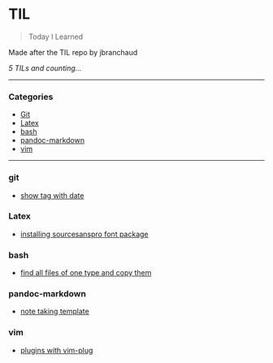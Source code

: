 # TIL

> Today I Learned

Made after the TIL repo by jbranchaud

_5 TILs and counting..._

---

### Categories

* [Git](#git)
* [Latex](#Latex)
* [bash](#bash)
* [pandoc-markdown](#pandoc-markdown)
* [vim](#vim)

---

### git

- [show tag with date](git/show_tag_with_date.md)

### Latex

- [installing sourcesanspro font package](latex/installing_sourcesanspro_font_package.md)

### bash

-  [find all files of one type and copy them](bash/find_all_file_of_type_and_copy.md)

### pandoc-markdown 

- [note taking template](pandoc-makrdown/note_taking_template)

### vim 

- [plugins with vim-plug](plugins_with_vim-plug.md)
